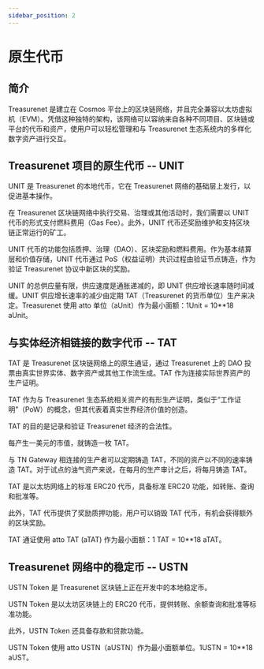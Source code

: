 ```yaml
---
sidebar_position: 2
---
```


# 原生代币

## 简介

Treasurenet 是建立在 Cosmos 平台上的区块链网络，并且完全兼容以太坊虚拟机（EVM）。凭借这种独特的架构，该网络可以容纳来自各种不同项目、区块链或平台的代币和资产，使用户可以轻松管理和与 Treasurenet 生态系统内的多样化数字资产进行交互。

## Treasurenet 项目的原生代币 -- UNIT

UNIT 是 Treasurenet 的本地代币，它在 Treasurenet 网络的基础层上发行，以促进基本操作。

在 Treasurenet 区块链网络中执行交易、治理或其他活动时，我们需要以 UNIT 代币的形式支付燃料费用（Gas Fee）。此外，UNIT 代币还奖励维护和支持区块链正常运行的矿工。

UNIT 代币的功能包括质押、治理（DAO）、区块奖励和燃料费用。作为基本结算层和价值存储，UNIT 代币通过 PoS（权益证明）共识过程由验证节点铸造，作为验证 Treasurenet 协议中新区块的奖励。

UNIT 的总供应量有限，供应速度是通胀递减的，即 UNIT 供应增长速率随时间减缓。UNIT 供应增长速率的减少由定期 TAT（Treasurenet 的货币单位）生产来决定。Treasurenet 使用 atto 单位（aUnit）作为最小面额：1Unit = 10\*\*18 aUnit。

## 与实体经济相链接的数字代币 -- TAT

TAT 是 Treasurenet 区块链网络上的原生通证，通过 Treasurenet 上的 DAO 投票由真实世界实体、数字资产或其他工作流生成。TAT 作为连接实际世界资产的生产证明。

TAT 作为与 Treasurenet 生态系统相关资产的有形生产证明，类似于“工作证明”（PoW）的概念，但其代表着真实世界经济价值的创造。

TAT 的目的是记录和验证 Treasurenet 经济的合法性。

每产生一美元的市值，就铸造一枚 TAT。

与 TN Gateway 相连接的生产者可以定期铸造 TAT，不同的资产以不同的速率铸造 TAT。对于试点的油气资产来说，在每月的生产审计之后，将每月铸造 TAT。

TAT 是以太坊网络上的标准 ERC20 代币，具备标准 ERC20 功能，如转账、查询和批准等。

此外，TAT 代币提供了奖励质押功能，用户可以销毁 TAT 代币，有机会获得额外的区块奖励。

TAT 通证使用 atto TAT (aTAT) 作为最小面额：1 TAT = 10\*\*18 aTAT。

## Treasurenet 网络中的稳定币 -- USTN

USTN Token 是 Treasurenet 区块链上正在开发中的本地稳定币。

USTN Token 是以太坊区块链上的 ERC20 代币，提供转账、余额查询和批准等标准功能。

此外，USTN Token 还具备存款和贷款功能。

USTN Token 使用 atto USTN（aUSTN）作为最小面额单位。1USTN = 10\*\*18 aUST。
